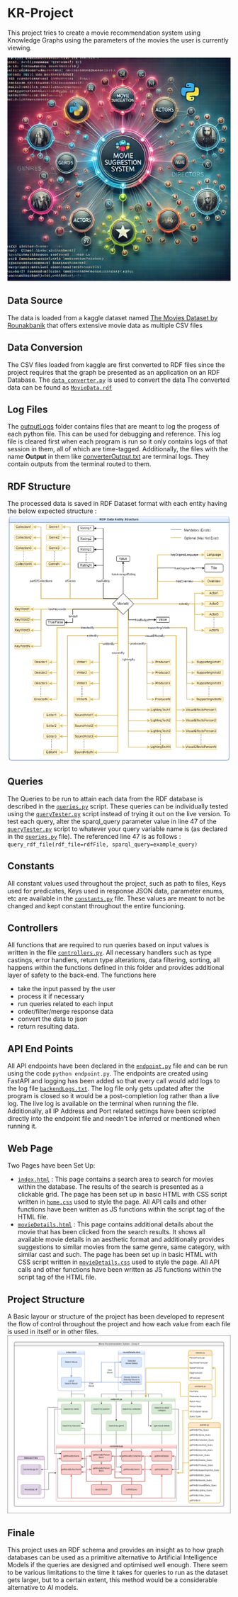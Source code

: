 # KR-Project
This project tries to create a movie recommendation system using Knowledge Graphs using the parameters of the movies the user is currently viewing.

![Display Image](./images/display_image.webp)

## Data Source
The data is loaded from a kaggle dataset named [The Movies Dataset by Rounakbanik](https://www.kaggle.com/datasets/rounakbanik/the-movies-dataset) that offers extensive movie data as multiple CSV files

## Data Conversion
The CSV files loaded from kaggle are first converted to RDF files since the project requires that the graph be presented as an application on an RDF Database.
The [`data_converter.py`](./data_converter.py) is used to convert the data
The converted data can be found as [`MovieData.rdf`](./dataset_processed/MovieData.rdf)

## Log Files
The [outputLogs](./outputLogs/) folder contains files that are meant to log the progess of each python file. This can be used for debugging and reference. This log file is cleared first when each program is run so it only contains logs of that session in them, all of which are time-tagged.
Additionally, the files with the name **Output** in them like [converterOutput.txt](./converterOutput.txt) are terminal logs. They contain outputs from the terminal routed to them.

## RDF Structure
The processed data is saved in RDF Dataset format with each entity having the below expected structure : 
![RDF Data Structure](./ReferenceImages/KnowledgeGraphStructure.png)

## Queries
The Queries to be run to attain each data from the RDF database is described in the [`queries.py`](./queries.py) script. These queries can be individually tested using the [`queryTester.py`](./queryTester.py) script instead of trying it out on the live version. 
To test each query, alter the sparql_query parameter value in line 47 of the [`queryTester.py`](./queryTester.py) script to whatever your query variable name is (as declared in the [`queries.py`](./queries.py) file).
The referenced line 47 is as follows : 
`query_rdf_file(rdf_file=rdfFile, sparql_query=example_query)`

## Constants
All constant values used throughout the project, such as path to files, Keys used for predicates, Keys used in response JSON data, parameter enums, etc are available in the [`constants.py`](./constants.py) file.
These values are meant to not be changed and kept constant throughout the entire funcioning.

## Controllers
All functions that are required to run queries based on input values is written in the file [`controllers.py`](./controllers.py). All necessary handlers such as type castings, error handlers, return type alterations, data filtering, sorting, all happens within the functions defined in this folder and provides additional layer of safety to the back-end.
The functions here 
- take the input passed by the user
- process it if necessary
- run queries related to each input
- order/filter/merge response data
- convert the data to json
- return resulting data.

## API End Points
All API endpoints have been declared in the [`endpoint.py`](./endpoint.py) file and can be run using the code `python endpoint.py`.
The endpoints are created using FastAPI and logging has been added so that every call would add logs to the log file [`backendLogs.txt`](./outputLogs/backendLogs.txt). The log file only gets updated after the program is closed so it would be a post-completion log rather than a live log. The live log is available on the terminal when running the file.
Additionally, all IP Address and Port related settings have been scripted directly into the endpoint file and needn't be inferred or mentioned when running it.

## Web Page
Two Pages have been Set Up:
- [`index.html`](./website/index.html) : This page contains a search area to search for movies within the database. The results of the search is presented as a clickable grid. The page has been set up in basic HTML with CSS script written in [`home.css`](./website/home.css) used to style the page. All API calls and other functions have been written as JS functions within the script tag of the HTML file.
- [`movieDetails.html`](./website/movieDetails.html) : This page contains additional details about the movie that has been clicked from the search results. It shows all available movie details in an aesthetic format and additionally provides suggestions to similar movies from the same genre, same category, with similar cast and such. The page has been set up in basic HTML with CSS script written in [`movieDetails.css`](./website/movieDetails.css) used to style the page. All API calls and other functions have been written as JS functions within the script tag of the HTML file.

## Project Structure
A Basic layour or structure of the project has been developed to represent the flow of control throughout the project and how each value from each file is used in itself or in other files.
![Project Flow Chart](./ReferenceImages/ProjectFlowChart.png)

## Finale
This project uses an RDF schema and provides an insight as to how graph databases can be used as a primitive alternative to Artificial Intelligence Models if the queries are designed and optimised well enough. There seem to be various limitations to the time it takes for queries to run as the dataset gets larger, but to a certain extent, this method would be a considerable alternative to AI models. 